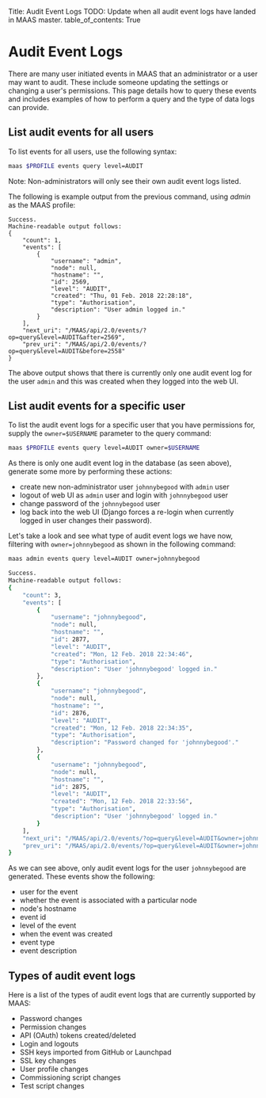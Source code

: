 Title: Audit Event Logs
TODO:  Update when all audit event logs have landed in MAAS master.
table_of_contents: True


# Audit Event Logs

There are many user initiated events in MAAS that an administrator or a user
may want to audit. These include someone updating the settings or changing a
user's permissions. This page details how to query these events and includes
examples of how to perform a query and the type of data logs can provide.

## List audit events for all users

To list events for all users, use the following syntax:

```bash
maas $PROFILE events query level=AUDIT
```

Note:
    Non-administrators will only see their own audit event logs listed.

The following is example output from the previous command, using *admin* as the
MAAS profile:

```no-highlight
Success.
Machine-readable output follows:
{
    "count": 1,
    "events": [
        {
            "username": "admin",
            "node": null,
            "hostname": "",
            "id": 2569,
            "level": "AUDIT",
            "created": "Thu, 01 Feb. 2018 22:28:18",
            "type": "Authorisation",
            "description": "User admin logged in."
        }
    ],
    "next_uri": "/MAAS/api/2.0/events/?op=query&level=AUDIT&after=2569",
    "prev_uri": "/MAAS/api/2.0/events/?op=query&level=AUDIT&before=2558"
}
```

The above output shows that there is currently only one audit event log for the user
`admin` and this was created when they logged into the web UI.


## List audit events for a specific user

To list the audit event logs for a specific user that you have permissions for,
supply the `owner=$USERNAME` parameter to the query command:

```bash
maas $PROFILE events query level=AUDIT owner=$USERNAME
```

As there is only one audit event log in the database (as seen above), generate
some more by performing these actions:

- create new non-administrator user `johnnybegood` with `admin` user
- logout of web UI as `admin` user and login with `johnnybegood` user
- change password of the `johnnybegood` user
- log back into the web UI (Django forces a re-login when currently logged in
  user changes their password).

Let's take a look and see what type of audit event logs we have now, filtering
with `owner=johnnybegood` as shown in the following command:

```bash
maas admin events query level=AUDIT owner=johnnybegood
```

```bash
Success.
Machine-readable output follows:
{
    "count": 3,
    "events": [
        {
            "username": "johnnybegood",
            "node": null,
            "hostname": "",
            "id": 2877,
            "level": "AUDIT",
            "created": "Mon, 12 Feb. 2018 22:34:46",
            "type": "Authorisation",
            "description": "User 'johnnybegood' logged in."
        },
        {
            "username": "johnnybegood",
            "node": null,
            "hostname": "",
            "id": 2876,
            "level": "AUDIT",
            "created": "Mon, 12 Feb. 2018 22:34:35",
            "type": "Authorisation",
            "description": "Password changed for 'johnnybegood'."
        },
        {
            "username": "johnnybegood",
            "node": null,
            "hostname": "",
            "id": 2875,
            "level": "AUDIT",
            "created": "Mon, 12 Feb. 2018 22:33:56",
            "type": "Authorisation",
            "description": "User 'johnnybegood' logged in."
        }
    ],
    "next_uri": "/MAAS/api/2.0/events/?op=query&level=AUDIT&owner=johnnybegood&after=2877",
    "prev_uri": "/MAAS/api/2.0/events/?op=query&level=AUDIT&owner=johnnybegood&before=2875"
}
```

As we can see above, only audit event logs for the user `johnnybegood` are
generated. These events show the following:

- user for the event
- whether the event is associated with a particular node
- node's hostname
- event id
- level of the event
- when the event was created
- event type
- event description

## Types of audit event logs

Here is a list of the types of audit event logs that are currently supported by MAAS:

- Password changes
- Permission changes
- API (OAuth) tokens created/deleted
- Login and logouts
- SSH keys imported from GitHub or Launchpad
- SSL key changes
- User profile changes
- Commissioning script changes
- Test script changes

